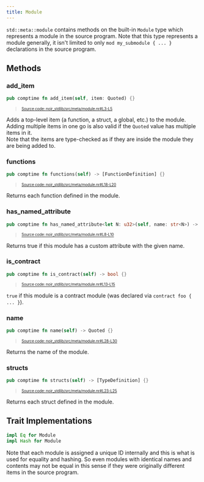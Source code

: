 ```yaml
---
title: Module
---
```


`std::meta::module` contains methods on the built-in `Module` type which represents a module in the source program.
Note that this type represents a module generally, it isn't limited to only `mod my_submodule { ... }`
declarations in the source program.

## Methods

### add_item

```rust title="add_item" showLineNumbers 
pub comptime fn add_item(self, item: Quoted) {}
```
> <sup><sub><a href="https://github.com/noir-lang/noir/blob/master/noir_stdlib/src/meta/module.nr#L3-L5" target="_blank" rel="noopener noreferrer">Source code: noir_stdlib/src/meta/module.nr#L3-L5</a></sub></sup>


Adds a top-level item (a function, a struct, a global, etc.) to the module. 
Adding multiple items in one go is also valid if the `Quoted` value has multiple items in it.  
Note that the items are type-checked as if they are inside the module they are being added to.

### functions

```rust title="functions" showLineNumbers 
pub comptime fn functions(self) -> [FunctionDefinition] {}
```
> <sup><sub><a href="https://github.com/noir-lang/noir/blob/master/noir_stdlib/src/meta/module.nr#L18-L20" target="_blank" rel="noopener noreferrer">Source code: noir_stdlib/src/meta/module.nr#L18-L20</a></sub></sup>


Returns each function defined in the module.

### has_named_attribute

```rust title="has_named_attribute" showLineNumbers 
pub comptime fn has_named_attribute<let N: u32>(self, name: str<N>) -> bool {}
```
> <sup><sub><a href="https://github.com/noir-lang/noir/blob/master/noir_stdlib/src/meta/module.nr#L8-L10" target="_blank" rel="noopener noreferrer">Source code: noir_stdlib/src/meta/module.nr#L8-L10</a></sub></sup>


Returns true if this module has a custom attribute with the given name.

### is_contract

```rust title="is_contract" showLineNumbers 
pub comptime fn is_contract(self) -> bool {}
```
> <sup><sub><a href="https://github.com/noir-lang/noir/blob/master/noir_stdlib/src/meta/module.nr#L13-L15" target="_blank" rel="noopener noreferrer">Source code: noir_stdlib/src/meta/module.nr#L13-L15</a></sub></sup>


`true` if this module is a contract module (was declared via `contract foo { ... }`).

### name

```rust title="name" showLineNumbers 
pub comptime fn name(self) -> Quoted {}
```
> <sup><sub><a href="https://github.com/noir-lang/noir/blob/master/noir_stdlib/src/meta/module.nr#L28-L30" target="_blank" rel="noopener noreferrer">Source code: noir_stdlib/src/meta/module.nr#L28-L30</a></sub></sup>


Returns the name of the module.

### structs

```rust title="structs" showLineNumbers 
pub comptime fn structs(self) -> [TypeDefinition] {}
```
> <sup><sub><a href="https://github.com/noir-lang/noir/blob/master/noir_stdlib/src/meta/module.nr#L23-L25" target="_blank" rel="noopener noreferrer">Source code: noir_stdlib/src/meta/module.nr#L23-L25</a></sub></sup>


Returns each struct defined in the module.

## Trait Implementations

```rust
impl Eq for Module
impl Hash for Module
```

Note that each module is assigned a unique ID internally and this is what is used for
equality and hashing. So even modules with identical names and contents may not
be equal in this sense if they were originally different items in the source program.
